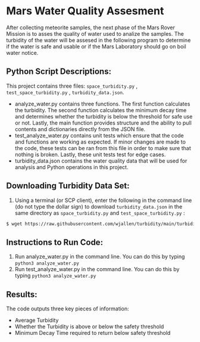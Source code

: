 # Mars Water Quality Assesment
After collecting meteorite samples, the next phase of the Mars Rover Mission is to asses the quality of water used to analize the samples. The turbidity of the water will be assesed in the following program to determine if the water is safe and usable or if the Mars Laboratory should go on boil water notice.



## Python Script Descriptions:
This project contains three files: `space_turbidity.py` , `test_space_turbidity.py` , `turbidity_data.json`.
- analyze_water.py contains three functions. The first function calculates the turbidity. The second function calculates the minimum decay time and determines whether the turbidity is below the threshold for safe use or not. Lastly, the main function provides structure and the ability to pull contents and dictionaries directly from the JSON file.
- test_analyze_water.py contains unit tests which ensure that the code and functions are working as expected. If minor changes are made to the code, these tests can be ran from this file in order to make sure that nothing is broken. Lastly, these unit tests test for edge cases.
- turbidity_data.json contains the water quality data that will be used for analysis and Python operations in this project.

## Downloading Turbidity Data Set:
1) Using a terminal (or SCP client), enter the following in the command line (do not type the dollar sign) to download `turbidity_data.json` in the same directory as `space_turbidity.py` and `test_space_turbidity.py` :

```bash
$ wget https://raw.githubusercontent.com/wjallen/turbidity/main/turbidity_data.json
```

## Instructions to Run Code:
1. Run analyze_water.py in the command line. You can do this by typing `python3 analyze_water.py` 
2. Run test_analyze_water.py in the command line. You can do this by typing `python3 analyze_water.py`

## Results:
The code outputs three key pieces of information:
- Average Turbidity
- Whether the Turbidity is above or below the safety threshold
- Minimum Decay Time required to return below safety threshold
